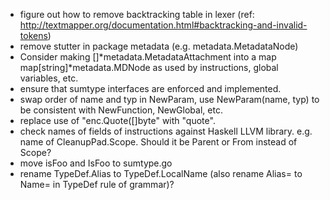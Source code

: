 * figure out how to remove backtracking table in lexer (ref: http://textmapper.org/documentation.html#backtracking-and-invalid-tokens)
* remove stutter in package metadata (e.g. metadata.MetadataNode)
* Consider making []*metadata.MetadataAttachment into a map map[string]*metadata.MDNode as used by instructions, global variables, etc.
* ensure that sumtype interfaces are enforced and implemented.
* swap order of name and typ in NewParam, use NewParam(name, typ) to be consistent with NewFunction, NewGlobal, etc.
* replace use of "enc.Quote([]byte" with "quote".
* check names of fields of instructions against Haskell LLVM library. e.g. name of CleanupPad.Scope. Should it be Parent or From instead of Scope?
* move isFoo and IsFoo to sumtype.go
* rename TypeDef.Alias to TypeDef.LocalName (also rename Alias= to Name= in TypeDef rule of grammar)?
